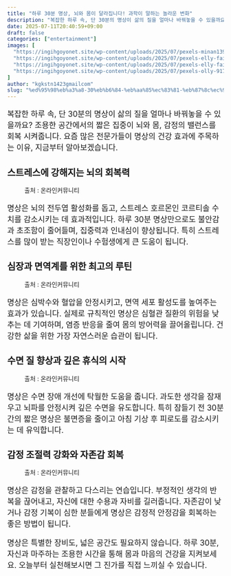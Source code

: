 ```yaml
---
title: "하루 30분 명상, 뇌와 몸이 달라집니다! 과학이 말하는 놀라운 변화"
description: "복잡한 하루 속, 단 30분의 명상이 삶의 질을 얼마나 바꿔놓을 수 있을까요? 조용한 공간에서의 짧은 집중이 뇌와 몸, 감정의 밸런스를 회복 시켜줍니다. 요즘 많은 전문가들이 명상의 건강 효과에 주목하는 이유, 지금부터 알아보겠습니다."
date: 2025-07-11T20:40:59+09:00
draft: false
categories: ["entertainment"]
images: [
  "https://ingihgoyonet.site/wp-content/uploads/2025/07/pexels-minan1398-1234035-1024x681.jpg"
  "https://ingihgoyonet.site/wp-content/uploads/2025/07/pexels-elly-fairytale-3822622-683x1024.jpg"
  "https://ingihgoyonet.site/wp-content/uploads/2025/07/pexels-elly-fairytale-3822864-1024x683.jpg"
  "https://ingihgoyonet.site/wp-content/uploads/2025/07/pexels-olly-917732-1024x683.jpg"
]
author: "kgkstn1423gmailcom"
slug: "%ed%95%98%eb%a3%a8-30%eb%b6%84-%eb%aa%85%ec%83%81-%eb%87%8c%ec%99%80-%eb%aa%b8%ec%9d%b4-%eb%8b%ac%eb%9d%bc%ec%a7%91%eb%8b%88%eb%8b%a4-%ea%b3%bc%ed%95%99%ec%9d%b4-%eb%a7%90%ed%95%98%eb%8a%94"
---
```


<p style="font-size:18px">복잡한 하루 속, 단 30분의 명상이 삶의 질을 얼마나 바꿔놓을 수 있을까요? 조용한 공간에서의 짧은 집중이 뇌와 몸, 감정의 밸런스를 회복 시켜줍니다. 요즘 많은 전문가들이 명상의 건강 효과에 주목하는 이유, 지금부터 알아보겠습니다.</p> <h2 >스트레스에 강해지는 뇌의 회복력</h2> <figure ><img src="https://ingihgoyonet.site/wp-content/uploads/2025/07/pexels-minan1398-1234035-1024x681.jpg" alt="" style="aspect-ratio:16/9;object-fit:cover"/><figcaption >출처 : 온라인커뮤니티</figcaption></figure> <p style="font-size:18px">명상은 뇌의 전두엽 활성화를 돕고, 스트레스 호르몬인 코르티솔 수치를 감소시키는 데 효과적입니다. 하루 30분 명상만으로도 불안감과 초조함이 줄어들며, 집중력과 인내심이 향상됩니다. 특히 스트레스를 많이 받는 직장인이나 수험생에게 큰 도움이 됩니다.</p> <h2 >심장과 면역계를 위한 최고의 루틴</h2> <figure ><img src="https://ingihgoyonet.site/wp-content/uploads/2025/07/pexels-elly-fairytale-3822622-683x1024.jpg" alt="" style="aspect-ratio:16/9;object-fit:cover"/><figcaption >출처 : 온라인커뮤니티</figcaption></figure> <p style="font-size:18px">명상은 심박수와 혈압을 안정시키고, 면역 세포 활성도를 높여주는 효과가 있습니다. 실제로 규칙적인 명상은 심혈관 질환의 위험을 낮추는 데 기여하며, 염증 반응을 줄여 몸의 방어력을 끌어올립니다. 건강한 삶을 위한 가장 자연스러운 습관이 됩니다.</p> <h2 >수면 질 향상과 깊은 휴식의 시작</h2> <figure ><img src="https://ingihgoyonet.site/wp-content/uploads/2025/07/pexels-elly-fairytale-3822864-1024x683.jpg" alt="" style="aspect-ratio:16/9;object-fit:cover"/><figcaption >출처 : 온라인커뮤니티</figcaption></figure> <p style="font-size:18px">명상은 수면 장애 개선에 탁월한 도움을 줍니다. 과도한 생각을 잠재우고 뇌파를 안정시켜 깊은 수면을 유도합니다. 특히 잠들기 전 30분간의 짧은 명상은 불면증을 줄이고 아침 기상 후 피로도를 감소시키는 데 유익합니다.</p> <h2 >감정 조절력 강화와 자존감 회복</h2> <figure ><img src="https://ingihgoyonet.site/wp-content/uploads/2025/07/pexels-olly-917732-1024x683.jpg" alt="" style="aspect-ratio:16/9;object-fit:cover"/><figcaption >출처 : 온라인커뮤니티</figcaption></figure> <p style="font-size:18px">명상은 감정을 관찰하고 다스리는 연습입니다. 부정적인 생각의 반복을 끊어내고, 자신에 대한 수용과 자비를 길러줍니다. 자존감이 낮거나 감정 기복이 심한 분들에게 명상은 감정적 안정감을 회복하는 좋은 방법이 됩니다.</p> <p style="font-size:18px">명상은 특별한 장비도, 넓은 공간도 필요하지 않습니다. 하루 30분, 자신과 마주하는 조용한 시간을 통해 몸과 마음의 건강을 지켜보세요. 오늘부터 실천해보시면 그 진가를 직접 느끼실 수 있습니다.</p>